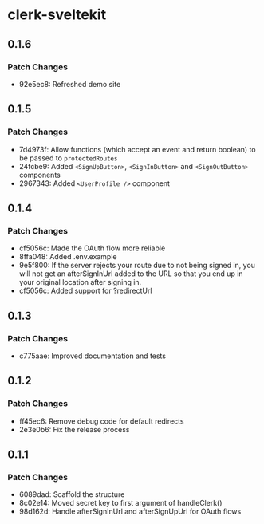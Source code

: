 # clerk-sveltekit

## 0.1.6

### Patch Changes

- 92e5ec8: Refreshed demo site

## 0.1.5

### Patch Changes

- 7d4973f: Allow functions (which accept an event and return boolean) to be passed to `protectedRoutes`
- 24fcbe9: Added `<SignUpButton>`, `<SignInButton>` and `<SignOutButton>` components
- 2967343: Added `<UserProfile />` component

## 0.1.4

### Patch Changes

- cf5056c: Made the OAuth flow more reliable
- 8ffa048: Added .env.example
- 9e5f800: If the server rejects your route due to not being signed in, you will not get an afterSignInUrl added to the URL so that you end up in your original location after signing in.
- cf5056c: Added support for ?redirectUrl

## 0.1.3

### Patch Changes

- c775aae: Improved documentation and tests

## 0.1.2

### Patch Changes

- ff45ec6: Remove debug code for default redirects
- 2e3e0b6: Fix the release process

## 0.1.1

### Patch Changes

- 6089dad: Scaffold the structure
- 8c02e14: Moved secret key to first argument of handleClerk()
- 98d162d: Handle afterSignInUrl and afterSignUpUrl for OAuth flows
